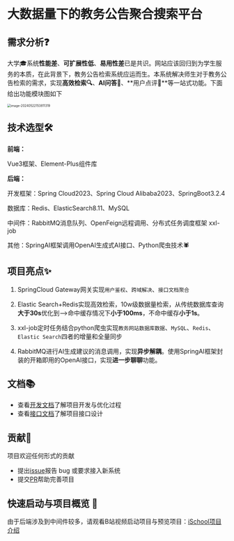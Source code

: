 # 大数据量下的教务公告聚合搜索平台

## 需求分析❓

​		大学🎓系统**性能差**、**可扩展性低**、**易用性差**已是共识。网站应该回归到为学生服务的本质，在此背景下，教务公告检索系统应运而生。本系统解决师生对于教务公告检索的需求，实现**高效检索🔍**、**AI问答🤖**、**用户点评💭**等一站式功能。下面给出功能模块图如下

<img src="https://my-picture-bed1-1321100201.cos.ap-beijing.myqcloud.com/mypictures/image-20240522153811319.png" alt="image-20240522153811319" style="zoom:50%;" />

## 技术选型🛠️

**前端：**

Vue3框架、Element-Plus组件库

**后端：**

开发框架：Spring Cloud2023、Spring Cloud Alibaba2023、SpringBoot3.2.4

数据库：Redis、ElasticSearch8.11、MySQL

中间件：RabbitMQ消息队列、OpenFeign远程调用、分布式任务调度框架 xxl-job

其他：SpringAI框架调用OpenAI生成式AI接口、Python爬虫技术🕷️

## 项目亮点✨

1. SpringCloud Gateway网关实现`用户鉴权`、`跨域解决`、`接口文档聚合`

2. Elastic Search+Redis实现高效检索，10w级数据量检索，从传统数据库查询**大于30s**优化到—>命中缓存情况下**小于100ms**，不命中缓存**小于1s**。

3. xxl-job定时任务结合python爬虫实现`教务网站数据库数据`、`MySQL`、`Redis`、`Elastic Search`四者的增量和全量同步

4. RabbitMQ进行AI生成建议的消息调用，实现**异步解耦**。使用SpringAI框架封装的开箱即用的OpenAI接口，实现**进一步聊聊**功能。

## 文档📚

- 查看[开发文档](https://github.com/AZCodingAccount/iSchool/blob/main/开发文档.md)了解项目开发与优化过程
- 查看[接口文档](https://github.com/AZCodingAccount/iSchool/tree/main/接口文档)了解项目接口设计

## 贡献🤝

项目欢迎任何形式的贡献

- 提出[issue](https://github.com/AZCodingAccount/iSchool/issues)报告 bug 或要求接入新系统
- 提交[PR](https://github.com/AZCodingAccount/iSchool/pulls)帮助完善项目

## 快速启动与项目概览 🚀

由于后端涉及到中间件较多，请观看B站视频启动项目与预览项目：[iSchool项目介绍](https://space.bilibili.com/501122856)
